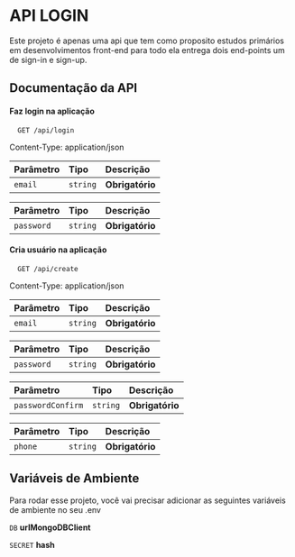 # API LOGIN

Este projeto é apenas uma api que tem como proposito estudos primários em desenvolvimentos front-end para todo ela entrega dois end-points um de sign-in e sign-up.

## Documentação da API

#### Faz login na aplicação

```http
  GET /api/login
```

Content-Type: application/json

| Parâmetro | Tipo     | Descrição       |
| :-------- | :------- | :-------------- |
| `email`   | `string` | **Obrigatório** |

| Parâmetro  | Tipo     | Descrição       |
| :--------- | :------- | :-------------- |
| `password` | `string` | **Obrigatório** |

#### Cria usuário na aplicação

```http
  GET /api/create
```

Content-Type: application/json

| Parâmetro | Tipo     | Descrição       |
| :-------- | :------- | :-------------- |
| `email`   | `string` | **Obrigatório** |

| Parâmetro  | Tipo     | Descrição       |
| :--------- | :------- | :-------------- |
| `password` | `string` | **Obrigatório** |

| Parâmetro         | Tipo     | Descrição       |
| :---------------- | :------- | :-------------- |
| `passwordConfirm` | `string` | **Obrigatório** |

| Parâmetro | Tipo     | Descrição       |
| :-------- | :------- | :-------------- |
| `phone`   | `string` | **Obrigatório** |

## Variáveis de Ambiente

Para rodar esse projeto, você vai precisar adicionar as seguintes variáveis de ambiente no seu .env

`DB` **urlMongoDBClient**

`SECRET` **hash**
